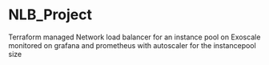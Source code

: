 # NLB_Project
Terraform managed Network load balancer for an instance pool on Exoscale monitored on grafana and prometheus with autoscaler for the instancepool size
